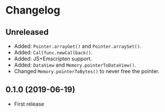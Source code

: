 # Changelog

## Unreleased

* Added: `Pointer.arrayGet()` and `Pointer.arraySet()`.
* Added: `Callfunc.newCallback()`.
* Added: JS+Emscripten support.
* Added: `DataView` and `Memory.pointerToDataView()`.
* Changed `Memory.pointerToBytes()` to never free the pointer.

## 0.1.0 (2019-06-19)

* First release
